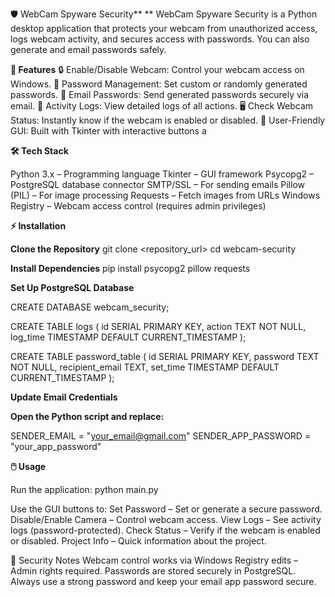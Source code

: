 🛡️ WebCam Spyware Security**
**
WebCam Spyware Security is a Python desktop application that protects your webcam from unauthorized access, logs webcam activity, and secures access with passwords. You can also generate and email passwords safely.

**🚀 Features**
🔒 Enable/Disable Webcam: Control your webcam access on Windows.
🔑 Password Management: Set custom or randomly generated passwords.
📧 Email Passwords: Send generated passwords securely via email.
📜 Activity Logs: View detailed logs of all actions.
🖥️ Check Webcam Status: Instantly know if the webcam is enabled or disabled.
🎨 User-Friendly GUI: Built with Tkinter with interactive buttons a

**🛠️ Tech Stack**

Python 3.x – Programming language
Tkinter – GUI framework
Psycopg2 – PostgreSQL database connector
SMTP/SSL – For sending emails
Pillow (PIL) – For image processing
Requests – Fetch images from URLs
Windows Registry – Webcam access control (requires admin privileges)

**⚡ Installation**

**Clone the Repository**
git clone <repository_url>
cd webcam-security

**Install Dependencies**
pip install psycopg2 pillow requests

**Set Up PostgreSQL Database**

CREATE DATABASE webcam_security;

CREATE TABLE logs (
    id SERIAL PRIMARY KEY,
    action TEXT NOT NULL,
    log_time TIMESTAMP DEFAULT CURRENT_TIMESTAMP
);

CREATE TABLE password_table (
    id SERIAL PRIMARY KEY,
    password TEXT NOT NULL,
    recipient_email TEXT,
    set_time TIMESTAMP DEFAULT CURRENT_TIMESTAMP
);


**Update Email Credentials**

**Open the Python script and replace:**

SENDER_EMAIL = "your_email@gmail.com"
SENDER_APP_PASSWORD = "your_app_password"

**🖱️ Usage**

Run the application:
python main.py

Use the GUI buttons to:
Set Password – Set or generate a secure password.
Disable/Enable Camera – Control webcam access.
View Logs – See activity logs (password-protected).
Check Status – Verify if the webcam is enabled or disabled.
Project Info – Quick information about the project.

🔐 Security Notes
Webcam control works via Windows Registry edits – Admin rights required.
Passwords are stored securely in PostgreSQL.
Always use a strong password and keep your email app password secure.

